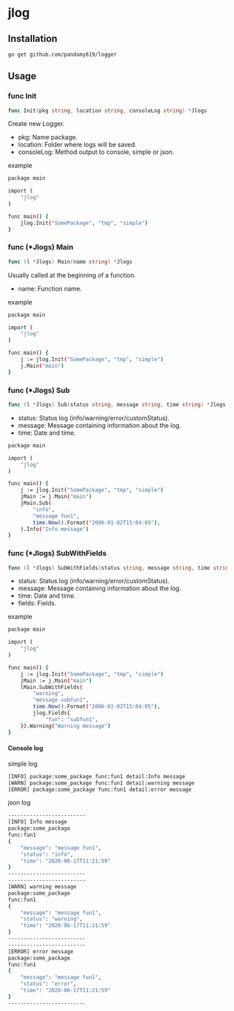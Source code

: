 # jlog

## Installation
```bash
go get github.com/pandamy619/logger
```

## Usage

### func Init

```go
func Init(pkg string, location string, consoleLog string) *Jlogs
```
Create new Logger.
* pkg: Name package.
* location: Folder where logs will be saved.
* consoleLog: Method output to console, simple or json.

example
```bash
package main

import (
	"jlog"
)

func main() {
    jlog.Init("SomePackage", "tmp", "simple")
}
```

### func (*Jlogs) Main

```go
func (l *Jlogs) Main(name string) *Jlogs
```
Usually called at the beginning of a function.
* name: Function name.

example
```bash
package main

import (
	"jlog"
)

func main() {
    j := jlog.Init("SomePackage", "tmp", "simple")
    j.Main("main")
}
```

### func (*Jlogs) Sub

```go
func (l *Jlogs) Sub(status string, message string, time string) *Jlogs
```
* status: Status log (info/warning/error/customStatus).
* message: Message containing information about the log.
* time: Date and time.

```bash
package main

import (
	"jlog"
)

func main() {
    j := jlog.Init("SomePackage", "tmp", "simple")
    jMain := j.Main("main")
    jMain.Sub(
        "info",
        "message fun1",
        time.Now().Format("2006-01-02T15:04:05"),
    ).Info("Info message")
}
```

### func (*Jlogs) SubWithFields
```go
func (l *Jlogs) SubWithFields(status string, message string, time string, field Fields) *Jlogs
```
* status: Status log (info/warning/error/customStatus).
* message: Message containing information about the log.
* time: Date and time.
* fields: Fields.

example
```bash
package main

import (
	"jlog"
)

func main() {
    j := jlog.Init("SomePackage", "tmp", "simple")
    jMain := j.Main("main")
    lMain.SubWithFields(
        "warning",
        "message subfun1",
        time.Now().Format("2006-01-02T15:04:05"),
        jlog.Fields{
            "fun": "subfun1",
    }).Warning("Warning message")
}
```

#### Console log
simple log
```bash
[INFO] package:some_package func:fun1 detail:Info message
[WARN] package:some_package func:fun1 detail:warning message
[ERROR] package:some_package func:fun1 detail:error message
```

json log

```bash
-------------------------
[INFO] Info message
package:some_package
func:fun1
{
    "message": "message fun1",
    "status": "info",
    "time": "2020-06-17T11:21:59"
}
-------------------------
-------------------------
[WARN] warning message
package:some_package
func:fun1
{
    "message": "message fun1",
    "status": "warning",
    "time": "2020-06-17T11:21:59"
}
-------------------------
-------------------------
[ERROR] error message
package:some_package
func:fun1
{
    "message": "message fun1",
    "status": "error",
    "time": "2020-06-17T11:21:59"
}
-------------------------
```